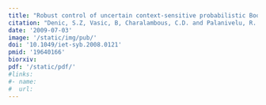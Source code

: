 ```yaml
---
title: "Robust control of uncertain context-sensitive probabilistic Boolean networks"
citation: "Denic, S.Z, Vasic, B, Charalambous, C.D. and Palanivelu, R. *IET Systems Biology*. 2009."
date: '2009-07-03'
image: '/static/img/pub/'
doi: '10.1049/iet-syb.2008.0121'
pmid: '19640166'
biorxiv:
pdf: '/static/pdf/'
#links:
#- name: 
#  url: 
---
```

